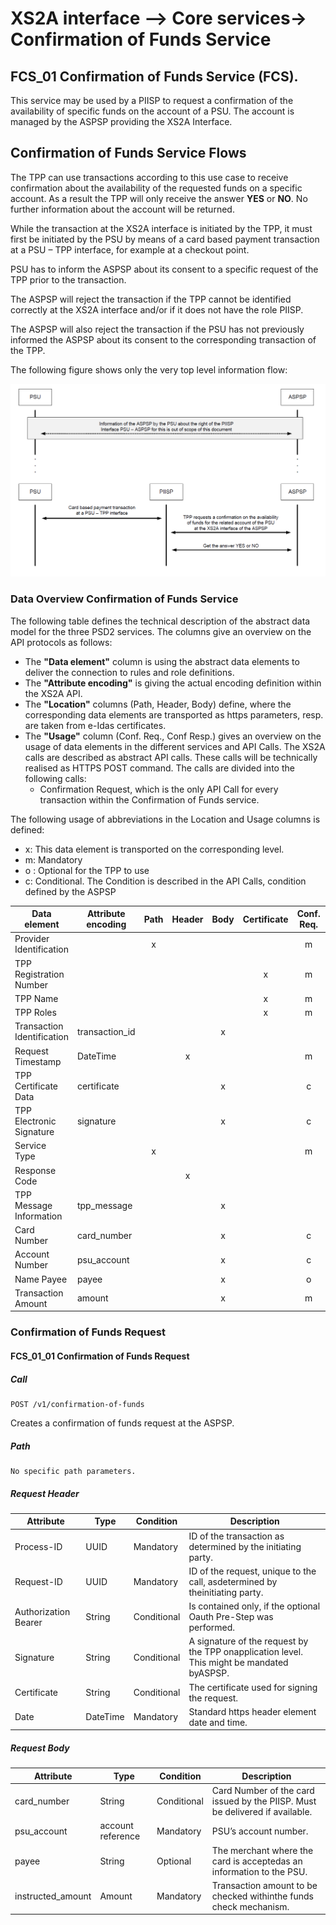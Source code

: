 # XS2A interface –> Core services-> Confirmation of Funds Service

## FCS_01 Confirmation of Funds Service (FCS).
This service may be used by a PIISP to request a confirmation
of the availability of specific funds on the account of a PSU. The
account is managed by the ASPSP providing the XS2A
Interface.

## Confirmation of Funds Service Flows
The TPP can use transactions according to this use case to receive confirmation about the
availability of the requested funds on a specific account. As a result the TPP will only receive
the answer **YES** or **NO**. No further information about the account will be returned.

While the transaction at the XS2A interface is initiated by the TPP, it must first be initiated by
the PSU by means of a card based payment transaction at a PSU – TPP interface, for example
at a checkout point.

PSU has to inform the ASPSP about its consent to a
specific request of the TPP prior to the transaction.

The ASPSP will reject the transaction if the TPP cannot be identified correctly at the XS2A
interface and/or if it does not have the role PIISP.

The ASPSP will also reject the transaction if the PSU has not previously informed the ASPSP
about its consent to the corresponding transaction of the TPP.

The following figure shows only the very top level information flow:


![Confirmation of Funds Service Flows](img/FCS_Flow.png)





### Data Overview Confirmation of Funds Service

The following table defines the technical description of the abstract data model for the three PSD2 services. The columns give an overview on the API protocols
as follows:
* The **"Data element"** column is using the abstract data elements  to deliver the connection to rules and role definitions.
* The **"Attribute encoding"** is giving the actual encoding definition within the XS2A
API.
* The **"Location"** columns (Path, Header, Body) define, where the corresponding data elements are
transported as https parameters, resp. are taken from e-Idas certificates.
* The **"Usage"**  column (Conf. Req., Conf Resp.) gives an overview on the usage of data elements in the
different services and API Calls. The XS2A calls are described
as abstract API calls. These calls will be technically realised as HTTPS POST
command. The calls are divided into the following calls:
    * Confirmation Request, which is the only API Call for every transaction
within the Confirmation of Funds service.

The following usage of abbreviations in the Location and Usage columns is defined:
* x: This data element is transported on the corresponding level.
* m: Mandatory
* o : Optional for the TPP to use
* c: Conditional. The Condition is described in the API Calls, condition defined by
  the ASPSP

| Data element               | Attribute encoding | Path | Header | Body | Certificate | Conf.  Req. | Conf.  Resp. |
|----------------------------|--------------------|:----:|:------:|:----:|:-----------:|:-----------:|:------------:|
|  Provider Identification   |                    |   x  |        |      |             |      m      |              |
| TPP Registration Number    |                    |      |        |      |      x      |      m      |              |
| TPP Name                   |                    |      |        |      |      x      |      m      |              |
| TPP Roles                  |                    |      |        |      |      x      |      m      |              |
| Transaction Identification | transaction_id     |      |        |   x  |             |             |              |
| Request Timestamp          | DateTime           |      |    x   |      |             |      m      |              |
| TPP Certificate Data       | certificate        |      |        |   x  |             |      c      |              |
| TPP Electronic Signature   | signature          |      |        |   x  |             |      c      |              |
| Service Type               |                    |   x  |        |      |             |      m      |              |
| Response Code              |                    |      |    x   |      |             |             |       m      |
| TPP Message Information    | tpp_message        |      |        |   x  |             |             |       o      |
| Card Number                | card_number        |      |        |   x  |             |      c      |              |
| Account Number             | psu_account        |      |        |   x  |             |      c      |              |
| Name Payee                 | payee              |      |        |   x  |             |      o      |              |
| Transaction Amount         | amount             |      |        |   x  |             |      m      |              |

### Confirmation of Funds Request
#### FCS_01_01 Confirmation of Funds Request

##### Call
    POST /v1/confirmation-of-funds
Creates a confirmation of funds request at the ASPSP.

##### Path
    No specific path parameters.


##### Request Header

| Attribute            | Type     | Condition   | Description                                                                                |
|----------------------|----------|-------------|--------------------------------------------------------------------------------------------|
| Process-ID           | UUID     | Mandatory   | ID of the transaction as determined by the initiating party.                               |
| Request-ID           | UUID     | Mandatory   | ID of the request, unique to the call, asdetermined by theinitiating party.                |
| Authorization Bearer | String   | Conditional | Is contained only, if the optional Oauth Pre-Step was performed.                           |
| Signature            | String   | Conditional | A signature of the request by the TPP onapplication level. This might be mandated byASPSP. |
| Certificate          | String   | Conditional | The certificate used for signing the request.                                              |
| Date                 | DateTime | Mandatory   | Standard https header element date and time.                                               |


##### Request Body

| Attribute         | Type              | Condition   | Description                                                                  |
|-------------------|-------------------|-------------|------------------------------------------------------------------------------|
| card_number       | String            | Conditional | Card Number of the card issued by the PIISP. Must be delivered if available. |
| psu_account       | account reference | Mandatory   | PSU’s account number.                                                        |
| payee             | String            | Optional    | The merchant where the card is acceptedas an information to the PSU.         |
| instructed_amount | Amount            | Mandatory   | Transaction amount to be checked withinthe funds check mechanism.            |

